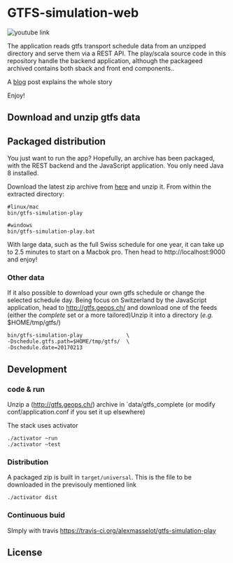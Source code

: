 # GTFS-simulation-web

![[youtube link](docs/swiss-transport-youtube.png"/>)](https://www.youtube.com/watch?v=outAs2dGVf4)

The application reads gtfs transport schedule data from an unzipped directory and serve them via a REST API.
The play/scala source code in this repository handle the backend application, although the packageed archived contains both sback and front end components..

A [blog](http://blog.octo.com/en/visualizing-mass…ansport-use-case/) post explains the whole story

Enjoy!

## Download and unzip gtfs data

## Packaged distribution

You just want to run the app?
Hopefully, an archive has been packaged, with the REST backend and the JavaScript application.
You only need Java 8 installed.

Download the latest zip archive from [here](https://extranet.octo.com/oft/viewfile.php?fileid=71623db0bdec22e94a901e378afc217f) and unzip it.
From within the extracted directory:

    #linux/mac
    bin/gtfs-simulation-play

    #windows
    bin/gtfs-simulation-play.bat


With large data, such as the full Swiss schedule for one year, it can take up to 2.5 minutes to start on a Macbok pro.
Then head to http://localhost:9000 and enjoy!

### Other data

If it also possible to download your own  gtfs schedule or change the selected schedule day.
Being focus on Switzerland by the JavaScript application,
head to http://gtfs.geops.ch/ and download one of the feeds
(either the *complete* set or a more tailored)Unzip it into a directory (*e.g.* $HOME/tmp/gtfs/)

    bin/gtfs-simulation-play              \
    -Dschedule.gtfs.path=$HOME/tmp/gtfs/  \
    -Dschedule.date=20170213

## Development

### code & run

Unzip a (http://gtfs.geops.ch/) archive in `data/gtfs_complete (or modify conf/application.conf if you set it up elsewhere)


The stack uses activator

    ./activator ~run
    ./activator ~test

### Distribution

A packaged zip is built in `target/universal`. This is the file to be downloaded in the previsouly mentioned link

    ./activator dist

### Continuous buid

SImply with travis https://travis-ci.org/alexmasselot/gtfs-simulation-play

## License


